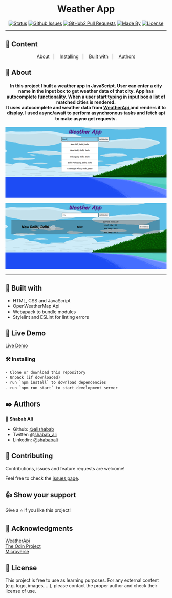 
<h1 align="center">Weather App</h1>

<div align="center">

[![Status](https://img.shields.io/badge/status-active-success.svg)](http://raw.githack.com/alishabab/js-weather-app/weather-feature/dist/index.html)
[![Github Issues](https://img.shields.io/badge/GitHub-Issues-orange)](https://github.com/alishabab/cloning-thenextweb/issues)
[![GitHub2 Pull Requests](https://img.shields.io/badge/GitHub-Pull%20Requests-blue)](https://github.com/alishabab/js-weather-app/pulls)
[![Made By](https://img.shields.io/badge/Made%20By-Shabab%20Ali-brightgreen)](https://github.com/alishabab)
[![License](https://img.shields.io/badge/license-MIT-blue.svg)](/LICENSE)

</div>

---

## 📝 Content
<p align="center">
<a href="#about">About</a>&nbsp;&nbsp;&nbsp;|&nbsp;&nbsp;&nbsp;
<a href="#installing">Installing</a>&nbsp;&nbsp;&nbsp;|&nbsp;&nbsp;&nbsp;
<a href="#built_using">Built with</a>&nbsp;&nbsp;&nbsp;|&nbsp;&nbsp;&nbsp;
<a href="#authors">Authors</a>
</p>


## 🧐 About <a name = "about"></a>
<h4 align="center">In this project I built a weather app in JavaScript. User can enter a city name in the input box to get weather data of that city. App has autocomplete functionality. When a user start typing in input box a list of matched cities is rendered. <br>It uses autocomplete and weather data from  <a href="https://www.weatherapi.com/"> WeatherApi </a> and renders it to display.  I used async/await to perform asynchronous tasks and fetch api to make async get requests.</h4>
<p align="center">
  <a href="" rel="noopener">
 <img src="./screenshot_1.PNG" alt="Project Screenshot"></a>
</p>

<p align="center">
  <a href="" rel="noopener">
 <img src="./screenshot_2.PNG" alt="Project Screenshot"></a>
</p>

---

## 🔧 Built with<a name = "built_using"></a>

- HTML, CSS and JavaScript
- OpenWeatherMap Api 
- Webapack to bundle modules
- Stylelint and ESLint for linting errors

## 🔴 Live Demo

[Live Demo](http://raw.githack.com/alishabab/js-weather-app/weather-feature/dist/index.html)

### 🛠 Installing <a name = "installing"></a>

```
- Clone or download this repository
- Unpack (if downloaded)
- run `npm install` to download dependencies
- run `npm run start` to start development server

```
## ✒️  Authors <a name = "authors"></a>


👤 **Shabab Ali**

- Github: [@alishabab](https://github.com/alishabab)
- Twitter: [@shabab_ali](https://twitter.com/shabab_ali)
- Linkedin: [@shababali](https://www.linkedin.com/in/shababali/)


## 🤝 Contributing

Contributions, issues and feature requests are welcome!

Feel free to check the [issues page](/issues).


## 👍 Show your support

Give a ⭐️ if you like this project!


## 👊 Acknowledgments

[WeatherApi](https://www.weatherapi.com/)  
[The Odin Project](https://www.theodinproject.com/courses/javascript/lessons/weather-app)  
[Microverse](https://microverse.org)


## 📝 License

This project is free to use as learning purposes. For any external content (e.g. logo, images, ...), please contact the proper author and check their license of use.
